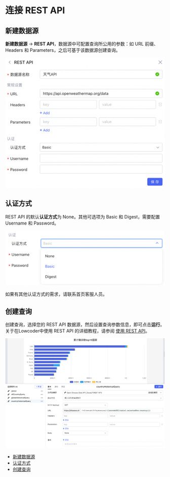 # 连接 REST API

## 新建数据源

**新建数据源** -> ​**REST API**​，数据源中可配置查询所公用的参数：如 URL 前缀、Headers 和 Parameters，之后可基于该数据源创建查询。

![](../assets/n1-20231002173307-t234c99.png)​

## 认证方式

REST API 的默认**认证方式**为 None。其他可选项为 Basic 和 Digest，需要配置 Username 和 Password。

![](../assets/n3-20231002173307-rgqwr9b.png)​

如果有其他认证方式的需求，请联系首页客服人员。

## 创建查询

创建查询，选择您的 REST API 数据源，然后设置查询参数信息，即可点击​**运行**​。关于在Lowcoder中使用 REST API 的详细教程，请参阅 [使用 REST API](https://majiang.co/docs/using-rest-api)。

![](../assets/rest-api-3-20231002173307-zmsps7u.png)​

* [新建数据源](https://majiang.co/docs/api/rest-api#%E6%96%B0%E5%BB%BA%E6%95%B0%E6%8D%AE%E6%BA%90)
* [认证方式](https://majiang.co/docs/api/rest-api#%E8%AE%A4%E8%AF%81%E6%96%B9%E5%BC%8F)
* [创建查询](https://majiang.co/docs/api/rest-api#%E5%88%9B%E5%BB%BA%E6%9F%A5%E8%AF%A2)
